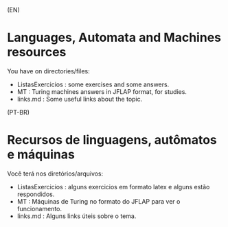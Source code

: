 (EN)
# Languages, Automata and Machines resources

You have on directories/files:

 * ListasExercicios : some exercises and some answers.
 * MT : Turing machines answers in JFLAP format, for studies.
 * links.md : Some useful links about the topic.
 
(PT-BR)
# Recursos de linguagens, autômatos e máquinas

Você terá nos diretórios/arquivos:

 * ListasExercicios : alguns exercicios em formato latex e alguns estão respondidos.
 * MT : Máquinas de Turing no formato do JFLAP para ver o funcionamento.
 * links.md : Alguns links úteis sobre o tema.
 
 
 
